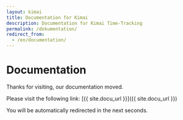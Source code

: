 ```yaml
---
layout: kimai
title: Documentation for Kimai
description: Documentation for Kimai Time-Tracking
permalink: /dokumentation/
redirect_from:
  - /en/documentation/
---
```


# Documentation

Thanks for visiting, our documentation moved.

Please visit the following link: [{{ site.docu_url }}]({{ site.docu_url }})

You will be automatically redirected in the next seconds.

<script type="text/javascript">
location.href = '{{ site.docu_url }}';
</script>